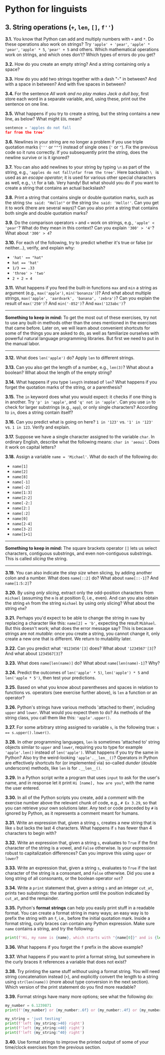# Python for linguists


## 3. String operations (`+`, `len`, `[]`, `f''`)

**3.1.** You know that Python can add and multiply numbers with `+` and `*`. Do these operations also work on strings? Try `'apple' + 'pear'`, `'apple' * 'pear'`, `'apple' * 5`, `'pear' + 5` and others. Which mathematical operations work on strings, and which ones don't? Which types of errors do you get?

**3.2.** How do you create an empty string? And a string containing only a space?

**3.3.** How do you add two strings together with a dash "-" in between? And with a space in between? And with five spaces in between?

**3.4.** For the sentence _All work and no play makes Jack a dull boy_, first store each word in a separate variable, and, using these, print out the sentence on one line.

**3.5.** What happens if you try to create a string, but the string contains a new line, as below? What might `EOL` mean?

```python
sentence = 'apples do not fall
far from the tree'
```


**3.6.** Newlines in your string are no longer a problem if you use triple quotation marks (`'''` or `"""`) instead of single ones (`'` or `"`). Fix the previous code so it runs correctly. If you subsequently print the string, does the newline survive or is it ignored?

**3.7.** You can also add newlines to your string by typing `\n` as part of the string, e.g., `'apples do not fall\nfar from the tree'`. Here backslash `\ ` is used as an _escape operator_; it is used for various other special characters as well, e.g., `\t` for a tab. Very handy! But what should you do if you want to create a string that contains an actual backslash?

**3.8.** Print a string that contains single or double quotation marks, such as the string `She said: "Hello!"` or the string `She said: 'Hello!'`. Can you get it to work (there are several ways)? Can you also print a string that contains both single and double quotation marks?

**3.9.** Do the comparison operators `>` and `<` work on strings, e.g., `'apple' < 'pear'`? What do they mean in this context? Can you explain `'300' > '4'`? What about `'300' > 4`?

**3.10.** For each of the following, try to predict whether it's true or false (or neither...), verify, and explain why: 
- `'hat' == "hat"` 
- `hat == 'hat'` 
- `1/3 == .33` 
- `'three' > 'two'` 
- `2 + 2 = 4`

**3.11.** What happens if you feed the built-in functions `max` and `min` a string as argument (e.g., `max('apple')`, `min('bonanza')`)? And what about multiple strings, `max('apple', 'aardvark', 'banana', 'zebra')`? Can you explain the result of `max('250')`? And `min('-852')`? And `max('123abc')`?

- - - - - -
**Something to keep in mind:** To get the most out of these exercises, try not to use any built-in methods other than the ones mentioned in the exercises that came before. Later on, we will learn about convenient shortcuts for some of the things you are asked to do, as well as familiarize ourselves with powerful natural language programming libraries. But first we need to put in the manual labor.
- - - - -

**3.12.** What does `len('apple')` do? Apply `len` to different strings.

**3.13.** Can you also get the length of a number, e.g., `len(3)`? What about a boolean? What about the length of the empty string?

**3.14.** What happens if you type `length` instead of `len`? What happens if you forget the quotation marks of the string, or a parenthesis?

**3.15.** The `in` keyword does what you would expect: it checks if one thing is in another. Try `'p' in 'apple'`, and `'q' not in 'apple'`. Can you use `in` to check for larger substrings (e.g., `app`), or only single characters? According to `in`, does a string contain itself?

**3.16.** Can you predict what is going on here? `1 in '123'` vs. `'1' in '123'` vs. `1 in 123`. Verify and explain.

**3.17.** Suppose we have a single character assigned to the variable `char`. In ordinary English, describe what the following means: `char in 'aeoui'`. Does it work on capital letters?

**3.18.** Assign a variable `name = 'Michael'`. What do each of the following do: 
- `name[1]` 
- `name[2]` 
- `name[8]` 
- `name[-1]` 
- `name[-2]` 
- `name[1:3]` 
- `name[2:2]` 
- `name[-2:]` 
- `name[2:]` 
- `name[:2]` 
- `name[0]` 
- `name[2-4]` 
- `name[3-2]` 
- `name[1+1]`

- - - - - -
**Something to keep in mind:** The square brackets operator `[]` lets us select characters, contiguous substrings, and even non-contiguous substrings. This is called _slicing_ the string.
- - - - -

**3.19.** You can also indicate the _step size_ when slicing, by adding another colon and a number. What does `name[::2]` do? What about `name[::-1]`? And `name[1:5:2]`?

**3.20.** By using _only slicing_, extract only the odd-position characters from `michael` (assuming the `m` is at position 0, i.e., even). And can you also obtain the string `eh` from the string `michael` by using only slicing? What about the string `ehm`?

**3.21.** Perhaps you'd expect to be able to change the string in `name` by replacing a character like this: `name[2] = 'b'`, expecting the result `Mibhael`. But this doesn't work; what does the error message say? This is because strings are not _mutable_: once you create a string, you cannot change it, only create a new one that is different. We return to mutability later.

**3.22.** Can you predict what `'0123456'[3]` does? What about `'1234567'[3]`? And what about `1234567[3]`?

**3.23.** What does `name[len(name)]` do? What about `name[len(name)-1]`? Why?

**3.24.** Predict the outcomes of `len('apple' * 5)`, `len('apple') * 5` and `len('apple * 5')`, then test your predictions.

**3.25.** Based on what you know about parentheses and spaces in relation to functions vs. operators (see exercise further above), is `len` a function or an operator?

**3.26.** Python's strings have various methods 'attached to them', including `upper` and `lower`. What would you expect them to do? As methods of the string class, you call them like this: `'apple'.upper()`.

**3.27.** For some arbitrary string assigned to variable `s`, is the following true: `s == s.upper().lower()`.

**3.28.** In other programming languages, `len` is sometimes 'attached to' string objects similar to `upper` and `lower`, requiring you to type for example `'apple'.len()` instead of `len('apple')`. What happens if you try the same in Python? Also try the weird-looking `'apple'.__len__()`? Operators in Python are effectively shortcuts for (or implemented via) so-called _dunder_ (double underscore) methods, like `len` is for `.__len__()`.

**3.29.** In a Python script write a program that uses `input` to ask for the user's name, and in response let it print `Hi [name], how are you?`, with the name the user entered.

**3.30.** In all of the Python scripts you create, add a _comment_ with the exercise number above the relevant chunk of code, e.g., `# Ex 3.29`, so that you can retrieve your own solutions later. Any text or code preceded by `#` is ignored by Python, as it represents a comment meant for humans.

**3.31.** Write an expression that, given a string `s`, creates a new string that is like `s` but lacks the last 4 characters. What happens if `s` has fewer than 4 characters to begin with?

**3.32.** Write an expression that, given a string `s`, evaluates to `True` if the first character of the string is a vowel, and `False` otherwise. Is your expression robust to capitalization differences? Can you improve this using `upper` or `lower`?

**3.33.** Write an expression that, given a string `s`, evaluates to `True` if the last character of the string is a consonant, and `False` otherwise. Did you use a long string of all consonants, or the boolean operator `not`?

**3.34.** Write a `print` statement that, given a string `s` and an integer `cut_at`, prints two substrings: the starting portion until the position indicated by `cut_at`, and the remainder.

**3.35.** Python's **format strings** can help you easily print stuff in a readable format. You can create a format string in many ways; an easy way is to prefix the string with an `f`, i.e., before the initial quotation mark. Inside a format string, curly braces can contain any Python expression. Make sure `name` contains a string, and try the following:

```python
print(f'Hi, my name is {name}, which starts with "{name[0]}" and is {len(name)} characters long!')
```


**3.36.** What happens if you forget the `f` prefix in the above example?

**3.37.** What happens if you want to print a format string, but somewhere in the curly braces it references a variable that does not exist?

**3.38.** Try printing the same stuff _without_ using a format string. You will need string concatenation instead (`+`), and explicitly convert the length to a string using `str(len(name))` (more about type conversion in the next section). Which version of the print statement do you find more readable?

**3.39.** Format strings have many more options; see what the following do:

```python
my_number = 6.1239871
print(f'{my_number} or {my_number:.6f} or {my_number:.4f} or {my_number:.2f}')

my_string = 'just testing'
print(f'left {my_string:>40} right')
print(f'left {my_string:<40} right')
print(f'left {my_string:^40} right')
```


**3.40.** Use format strings to improve the printed output of some of your time/clock exercises from the previous section.

